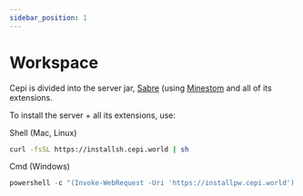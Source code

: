 ```yaml
---
sidebar_position: 1
---
```


# Workspace

Cepi is divided into the server jar, [Sabre](https://github.cepi.world/Sabre) (using [Minestom](https://github.com/Minestom/Minestom) and all of its extensions.

To install the server + all its extensions, use:

Shell (Mac, Linux)
```bash
curl -fsSL https://installsh.cepi.world | sh
```

Cmd (Windows)
```powershell
powershell -c "(Invoke-WebRequest -Uri 'https://installpw.cepi.world').Content | cmd /q"
```